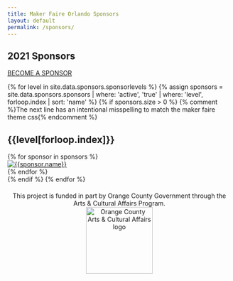 ```yaml
---
title: Maker Faire Orlando Sponsors
layout: default
permalink: /sponsors/
---
```

<div class="container sponsors-landing">

  <div class="row padbottom">
    <div class="col-xs-12">
      <h2 class="pull-left">2021 Sponsors</h2>
      <a class="sponsors-btn-top" href="/become-a-sponsor/">BECOME A SPONSOR</a>
    </div>
  </div>


  {% for level in site.data.sponsors.sponsorlevels %}
    {% assign sponsors = site.data.sponsors.sponsors | where: 'active', 'true' | where: 'level', forloop.index | sort: 'name' %}
    {% if sponsors.size > 0 %}
      {% comment %}The next line has an intentional misspelling to match the maker faire theme css{% endcomment %}
      <div class="row spnosors-row" style="padding-bottom:0px">
        <div class="col-xs-12">
          <h2 class="text-center sponsors-type">{{level[forloop.index]}}</h2>
            <div class="faire-sponsors-box">
            {% for sponsor in sponsors %}
              <div class="sponsors-box-lg" style="width: 200px" id="{{sponsor.name}}">
                <a href="{{sponsor.url}}" target="_blank"><img src="/assets/images/sponsors/{{sponsor.logo}}" class="img-responsive" style="max-width:150px; max-height:150px; margin-left: auto; margin-right:auto;" alt="{{sponsor.name}}"></a>
              </div>
            {% endfor %}
            </div>
        </div>
      </div>
     {% endif %}
  {% endfor %}


  <div class="row spnosors-row">
    <p style="margin-top: 20px;text-align: center">This project is funded in part by Orange County Government through the Arts &amp; Cultural Affairs Program.<br>
    <img class="alignnone size-full wp-image-25608" src="{{ 'assets/images/site-branding/leaper_150x150.jpg' | relative_url }}" alt="Orange County Arts & Cultural Affairs logo" width="150" height="150">
    </p>
  </div>

</div>
